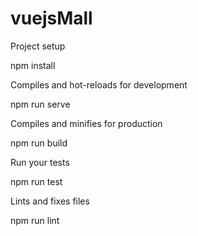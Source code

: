 # vuejsMall

Project setup

npm install

Compiles and hot-reloads for development

npm run serve

Compiles and minifies for production

npm run build

Run your tests

npm run test

Lints and fixes files

npm run lint
